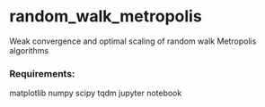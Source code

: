 # random_walk_metropolis
Weak convergence and optimal scaling of random walk Metropolis algorithms

### Requirements:
matplotlib
numpy
scipy
tqdm
jupyter notebook
